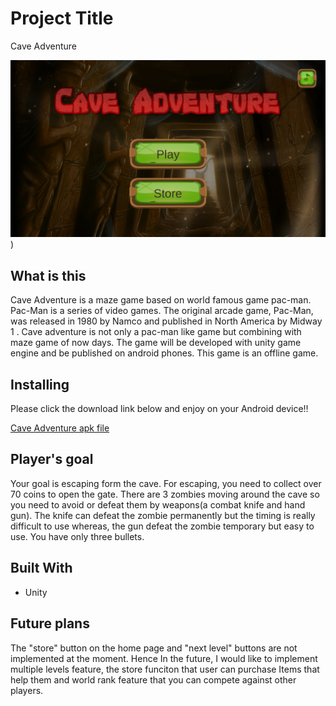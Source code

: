 # Project Title

Cave Adventure

![alt text](https://github.com/MizukiZ/CaveAdventure/blob/master/caveAdventureHome.png)
)

## What is this

Cave Adventure is a maze game based on world famous game pac-man. Pac-Man is a series of video games. The original arcade game, Pac-Man, was released in 1980 by Namco and published in North America by Midway 1 . Cave adventure is not only a pac-man like game but combining with maze game of now days. The game will be developed with unity game engine and be published on android phones. This game is an offline game.

## Installing

Please click the download link below and enjoy on your Android device!!

[Cave Adventure apk file](https://drive.google.com/open?id=1MlHWupIwX7sfSYXLRFgmXbUqgiUq9QOU)

## Player's goal

Your goal is escaping form the cave. For escaping, you need to collect over 70 coins to open the gate.
There are 3 zombies moving around the cave so you need to avoid or defeat them by weapons(a combat knife and hand gun).
The knife can defeat the zombie permanently but the timing is really difficult to use whereas, the gun defeat the zombie temporary but easy to use. You have only three bullets.

## Built With

- Unity

## Future plans

The "store" button on the home page and "next level" buttons are not implemented at the moment. Hence In the future, I would like to implement multiple levels feature, the store funciton that user can purchase Items that help them and world rank feature that you can compete against other players.

